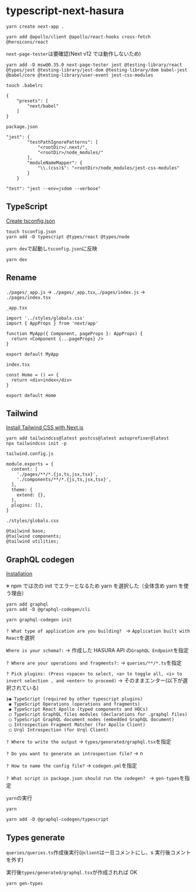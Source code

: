 # typescript-next-hasura

```
yarn create next-app .
```

```
yarn add @apollo/client @apollo/react-hooks cross-fetch @heroicons/react
```

`next-page-tester`は要確認(Next v12 では動作しないため)

```
yarn add -D msw@0.35.0 next-page-tester jest @testing-library/react @types/jest @testing-library/jest-dom @testing-library/dom babel-jest @babel/core @testing-library/user-event jest-css-modules
```

```
touch .babelrc
```

```
{
    "presets": [
        "next/babel"
    ]
}
```

`package.json`

```
"jest": {
        "testPathIgnorePatterns": [
            "<rootDir>/.next/",
            "<rootDir>/node_modules/"
        ],
        "moduleNameMapper": {
            "\\.(css)$": "<rootDir>/node_modules/jest-css-modules"
        }
    }
```

```
"test": "jest --env=jsdom --verbose"
```

## TypeScript

[Create tsconfig.json](https://nextjs.org/learn/excel/typescript/create-tsconfig)

```
touch tsconfig.json
yarn add -D typescript @types/react @types/node
```

`yarn dev`で起動し`tsconfig.json`に反映

```
yarn dev
```

## Rename

`./pages/_app.js` -> `./pages/_app.tsx`,`./pages/index.js` -> `./pages/index.tsx`

`_app.tsx`

```
import '../styles/globals.css'
import { AppProps } from 'next/app'

function MyApp({ Component, pageProps }: AppProps) {
  return <Component {...pageProps} />
}

export default MyApp
```

`index.tsx`

```
const Home = () => {
  return <div>index</div>
}

export default Home
```

## Tailwind

[Install Tailwind CSS with Next.js](https://tailwindcss.com/docs/guides/nextjs)

```
yarn add tailwindcss@latest postcss@latest autoprefixer@latest
npx tailwindcss init -p
```

`tailwind.config.js`

```
module.exports = {
  content: [
    './pages/**/*.{js,ts,jsx,tsx}',
    './components/**/*.{js,ts,jsx,tsx}',
  ],
  theme: {
    extend: {},
  },
  plugins: [],
}
```

`./styles/globals.css`

```
@tailwind base;
@tailwind components;
@tailwind utilities;
```

## GraphQL codegen

[Installation](https://www.graphql-code-generator.com/docs/getting-started/installation)

※ npm では次の init でエラーとなるため yarn を選択した（全体含め yarn を使う理由）

```
yarn add graphql
yarn add -D @graphql-codegen/cli
```

```
yarn graphql-codegen init
```

`? What type of application are you building? ` -> `Application built with React`を選択

`Where is your schema?:` -> 作成した HASURA API の`GraphQL Endpoint`を指定

`? Where are your operations and fragments?:` -> `queries/**/*.ts`を指定

`? Pick plugins: (Press <space> to select, <a> to toggle all, <i> to invert selection , and <enter> to proceed)` -> そのままエンター(以下が選択されている)

```
❯◉ TypeScript (required by other typescript plugins)
 ◉ TypeScript Operations (operations and fragments)
 ◉ TypeScript React Apollo (typed components and HOCs)
 ◯ TypeScript GraphQL files modules (declarations for .graphql files)
 ◯ TypeScript GraphQL document nodes (embedded GraphQL document)
 ◯ Introspection Fragment Matcher (for Apollo Client)
 ◯ Urql Introspection (for Urql Client)
```

`? Where to write the output` -> `types/generated/graphql.tsx`を指定

`? Do you want to generate an introspection file?` -> n

`? How to name the config file?` -> `codegen.yml`を指定

`? What script in package.json should run the codegen? ` -> `gen-types`を指定

`yarn`の実行

```
yarn
```

```
yarn add -D @graphql-codegen/typescript
```

## Types generate

`queries/queries.ts`作成後実行(`@client`は一旦コメントにし、s 実行後コメントを外す)

実行後`types/generated/graphql.tsx`が作成されれば OK

```
yarn gen-types
```
